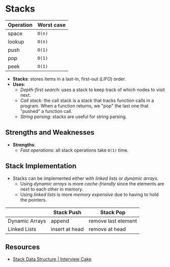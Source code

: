 # Stacks

| Operation | Worst case |
| --------- | ---------- |
| space     | `O(n)`     |
| lookup    | `O(n)`     |
| push      | `O(1)`     |
| pop       | `O(1)`     |
| peek      | `O(1)`     |

- **Stacks**: stores items in a last-in, first-out (_LIFO_) order.
- **Uses**:
  - _Depth-first search_: uses a stack to keep track of which nodes to visit next.
  - _Call stack_: the call stack is a stack that tracks function calls in a program. When a function
    returns, we "pop" the last one that "pushed" a function call.
  - _String parsing_: stacks are useful for string parsing.

## Strengths and Weaknesses

- **Strengths**:
  - _Fast operations_: all stack operations take `O(1)` time.

## Stack Implementation

- Stacks can be implemented either with _linked lists_ or _dynamic arrays_.
  - Using _dynamic arrays_ is more _cache-friendly_ since the elements are next to each other in
    memory.
  - Using _linked lists_ is more _memory expensive_ due to having to hold the pointers.

|                | Stack Push     | Stack Pop           |
| -------------- | -------------- | ------------------- |
| Dynamic Arrays | append         | remove last element |
| Linked Lists   | insert at head | remove at head      |

## Resources

- [Stack Data Structure | Interview Cake](https://www.interviewcake.com/concept/python/stack?)
